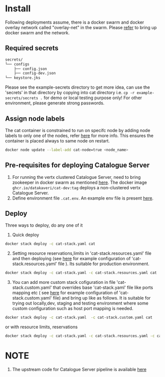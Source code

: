 # Install
 Following deployments assume, there is a docker swarm and  docker overlay network called "overlay-net"  in the swarm. Please [refer](../../../docs/swarm-setup.md) to bring up docker swarm and the network.
## Required secrets
```sh
secrets/
└── configs
    ├── config.json
    ├── config-dev.json
└── keystore.jks
```
Please see the example-secrets directory to get more idea, can use the 'secrets' in that directory by copying into cat directory i.e. ```cp -r example-secrets/secrets .```  for demo or local testing purpose only! For other environment, please generate strong passwords.

## Assign node labels
 The cat container is constrained to run on specifc node by adding node labels to only one of the nodes, refer [here](https://docs.docker.com/engine/swarm/services/#placement-constraints) for more info. This ensures the container is placed always to same node on restart.
```sh
docker node update --label-add cat-node=true <node_name>
```
## Pre-requisites for deploying Catalogue Server
1. For running the vertx clustered Catalogue Server, need to bring zookeeper in docker swarm as mentioned [here](../zookeeper/README.md).
The  docker image ```ghcr.io/datakaveri/cat-dev:tag``` deploys a non-clustered vertx Catalogue Server.
3. Define environment file ```.cat.env```. An example env file is present [here](./example-secrets/example-env). 
## Deploy

Three ways to deploy, do any one of it
1. Quick deploy  
```sh
docker stack deploy -c cat-stack.yaml cat 
```
2. Setting resource reservations,limits in 'cat-stack.resources.yaml' file and then deploying (see [here](example-cat-stack.resources.yaml) for example configuration of 'cat-stack.resources.yaml' file ). Its suitable for production environment.

```sh
docker stack deploy -c cat-stack.yaml -c cat-stack.resources.yaml cat
```
3. You can add more custom stack cofiguration in file 'cat-stack.custom.yaml' that overrides base 'cat-stack.yaml' file like ports mapping etc ( see [here](example-cat-stack.custom.yaml) for example configuration of 'cat-stack.custom.yaml' file)  and bring up like as follows. It is suitable for trying out locally,dev, staging and testing environment where some custom configuration such as host port mapping is needed.
```sh
docker stack deploy -c cat-stack.yaml  -c cat-stack.custom.yaml cat
```
or 
with resource limits, reservations
```sh
docker stack deploy -c cat-stack.yaml -c cat-stack.resources.yaml -c cat-stack.custom.yaml cat
```
# NOTE
1. The upstream code for Catalogue Server pipeline is available [here](https://github.com/datakaveri/iudx-catalogue-server)